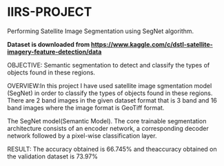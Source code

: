 # IIRS-PROJECT

Performing Satellite Image Segmentation using SegNet algorithm.

**Dataset is downloaded from https://www.kaggle.com/c/dstl-satellite-imagery-feature-detection/data**

OBJECTIVE:  Semantic segmentation to detect and classify the types of objects found in these regions.

OVERVIEW:In this project I have used satellite image sgmentation model (SegNet) in order to classify the types of objects found in these regions. 
There are 2 band images in the given dataset format that is 3 band and 16 band images where the image format is GeoTiff format.

The SegNet model(Semantic Model). The core trainable segmentation architecture consists of an encoder network, a corresponding decoder network followed by a pixel-wise classification layer. 

RESULT: The accuracy obtained is 66.745% and theaccuracy obtained on the validation dataset is 73.97%


